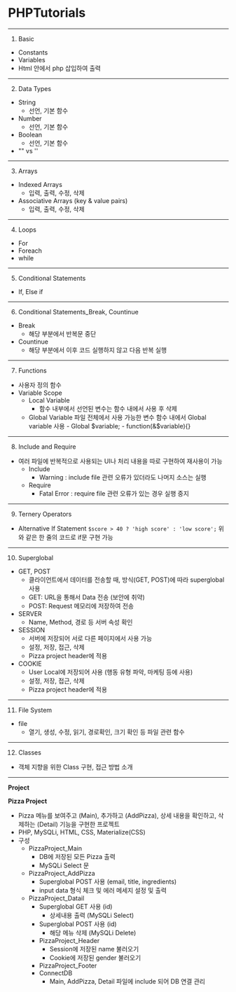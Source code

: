# PHPTutorials

---

1. Basic

- Constants
- Variables
- Html 안에서 php 삽입하여 출력

---

2. Data Types

- String
  - 선언, 기본 함수
- Number
  - 선언, 기본 함수
- Boolean
  - 선언, 기본 함수
- "" vs ''

---

3. Arrays

- Indexed Arrays
  - 입력, 출력, 수정, 삭제
- Associative Arrays (key & value pairs)
  - 입력, 출력, 수정, 삭제

---

4. Loops

- For
- Foreach
- while

---

5. Conditional Statements

- If, Else if

---

6. Conditional Statements_Break, Countinue

- Break
  - 해당 부분에서 반복문 중단
- Countinue
  - 해당 부분에서 이후 코드 실행하지 않고 다음 반복 실행

---

7. Functions

- 사용자 정의 함수
- Variable Scope
  - Local Variable
    - 함수 내부에서 선언된 변수는 함수 내에서 사용 후 삭제
  - Global Variable
    파일 전체에서 사용 가능한 변수
    함수 내에서 Global variable 사용 - Global $variable;
            - function(&$variable){}

---

8. Include and Require

- 여러 파일에 반복적으로 사용되는 UI나 처리 내용을 따로 구현하여 재사용이 가능
  - Include
    - Warning : include file 관련 오류가 있더라도 나머지 소스는 실행
  - Require
    - Fatal Error : require file 관련 오류가 있는 경우 실행 중지

---

9. Ternery Operators

- Alternative If Statement
  `$score > 40 ? 'high score' : 'low score';`
  위와 같은 한 줄의 코드로 if문 구현 가능

---

10. Superglobal

- GET, POST
  - 클라이언트에서 데이터를 전송할 때, 방식(GET, POST)에 따라 superglobal 사용
  - GET: URL을 통해서 Data 전송 (보안에 취약)
  - POST: Request 메모리에 저장하여 전송
- SERVER
  - Name, Method, 경로 등 서버 속성 확인
- SESSION
  - 서버에 저장되어 서로 다른 페이지에서 사용 가능
  - 설정, 저장, 접근, 삭제
  - Pizza project header에 적용
- COOKIE
  - User Local에 저장되어 사용 (행동 유형 파악, 마케팅 등에 사용)
  - 설정, 저장, 접근, 삭제
  - Pizza project header에 적용

---

11. File System

- file
  - 열기, 생성, 수정, 읽기, 경로확인, 크기 확인 등 파일 관련 함수

---

12. Classes

- 객체 지향을 위한 Class 구현, 접근 방법 소개

---

**Project**

**Pizza Project**

- Pizza 메뉴를 보여주고 (Main), 추가하고 (AddPizza), 상세 내용을 확인하고, 삭제하는 (Detail) 기능을 구현한 프로젝트
- PHP, MySQLi, HTML, CSS, Materialize(CSS)
- 구성
  - PizzaProject_Main
    - DB에 저장된 모든 Pizza 출력
    - MySQLi Select 문
  - PizzaProject_AddPizza
    - Superglobal POST 사용 (email, title, ingredients)
    - input data 형식 체크 및 에러 메세지 설정 및 출력
  - PizzaProject_Datail
    - Superglobal GET 사용 (id)
      - 상세내용 출력 (MySQLi Select)
    - Superglobal POST 사용 (id)
      - 해당 메뉴 삭제 (MySQLi Delete)
    - PizzaProject_Header
      - Session에 저장된 name 불러오기
      - Cookie에 저장된 gender 불러오기
    - PizzaProject_Footer
    - ConnectDB
      - Main, AddPizza, Detail 파일에 include 되어 DB 연결 관리

